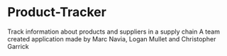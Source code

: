 # Product-Tracker
Track information about products and suppliers in a supply chain
A team created application made by Marc Navia, Logan Mullet and Christopher Garrick
